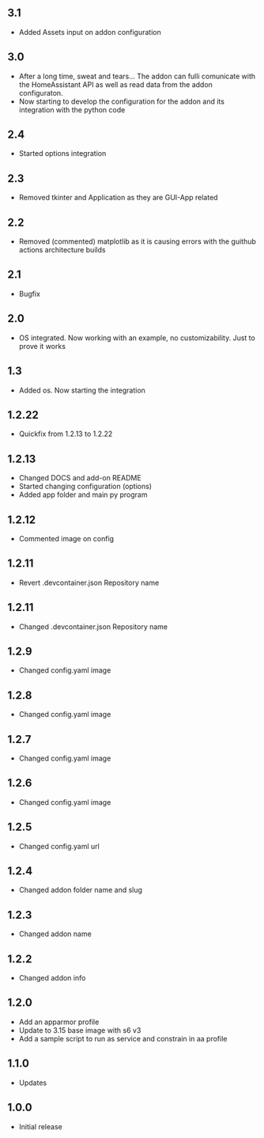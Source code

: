 <!-- https://developers.home-assistant.io/docs/add-ons/presentation#keeping-a-changelog -->

## 3.1
- Added Assets input on addon configuration

## 3.0
- After a long time, sweat and tears... The addon can fulli comunicate with the HomeAssistant API as well as read data from the addon configuraton.
- Now starting to develop the configuration for the addon and its integration with the python code 

## 2.4
- Started options integration
## 2.3
- Removed tkinter and Application as they are GUI-App related

## 2.2
- Removed (commented) matplotlib as it is causing errors with the guithub actions architecture builds

## 2.1
- Bugfix

## 2.0
- OS integrated. Now working with an example, no customizability. Just to prove it works

## 1.3
- Added os. Now starting the integration

## 1.2.22
- Quickfix from 1.2.13 to 1.2.22

## 1.2.13
- Changed DOCS and add-on README
- Started changing configuration (options)
- Added app folder and main py program

## 1.2.12
- Commented image on config

## 1.2.11
- Revert .devcontainer.json Repository name

## 1.2.11
- Changed .devcontainer.json Repository name

## 1.2.9
- Changed config.yaml image

## 1.2.8
- Changed config.yaml image

## 1.2.7
- Changed config.yaml image

## 1.2.6
- Changed config.yaml image

## 1.2.5
- Changed config.yaml url

## 1.2.4
- Changed addon folder name and slug

## 1.2.3
- Changed addon name

## 1.2.2
- Changed addon info

## 1.2.0

- Add an apparmor profile
- Update to 3.15 base image with s6 v3
- Add a sample script to run as service and constrain in aa profile

## 1.1.0

- Updates

## 1.0.0

- Initial release
